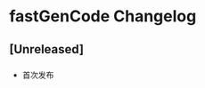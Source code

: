 <!-- Keep a Changelog guide -> https://keepachangelog.com -->

# fastGenCode Changelog

## [Unreleased]
### 
- 首次发布
